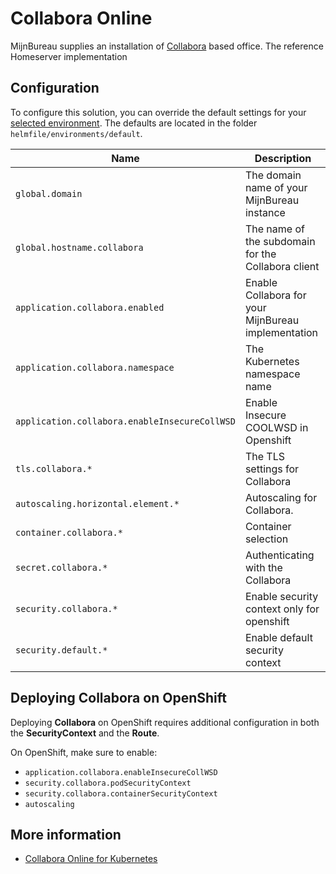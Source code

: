 # Collabora Online

MijnBureau supplies an installation of [Collabora](https://www.collaboraonline.com/) based office. The reference Homeserver implementation


## Configuration

To configure this solution, you can override the default settings for your
[selected environment](https://minbzk.github.io/mijn-bureau-infra/docs/category/installation). The defaults are
located in the folder `helmfile/environments/default`.

| Name                                           | Description                                                  |
| ---------------------------------------------- | ------------------------------------------------------------ |
| `global.domain`                                | The domain name of your MijnBureau instance                  |
| `global.hostname.collabora`                    | The name of the subdomain for the Collabora client           |
| `application.collabora.enabled`                | Enable Collabora for your MijnBureau implementation          |
| `application.collabora.namespace`              | The Kubernetes namespace name                                |
| `application.collabora.enableInsecureCollWSD`  | Enable Insecure COOLWSD in Openshift                         |
| `tls.collabora.*`                              | The TLS settings for Collabora                               |
| `autoscaling.horizontal.element.*`             | Autoscaling for Collabora.                                   |
| `container.collabora.*`                        | Container selection                                          |
| `secret.collabora.*`                           | Authenticating with the Collabora                            |
| `security.collabora.*`                         | Enable security context only for openshift                   |
| `security.default.*`                           | Enable default security context                              |

## Deploying Collabora on OpenShift

Deploying **Collabora** on OpenShift requires additional configuration in both the **SecurityContext** and the **Route**.

On OpenShift, make sure to enable:

- `application.collabora.enableInsecureCollWSD`
- `security.collabora.podSecurityContext`
- `security.collabora.containerSecurityContext`
- `autoscaling`

## More information

- [Collabora Online for Kubernetes](https://sdk.collaboraonline.com/docs/installation/Kubernetes.html)

